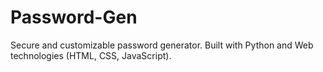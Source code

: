# Password-Gen
Secure and customizable password generator. Built with Python and Web technologies (HTML, CSS, JavaScript).

